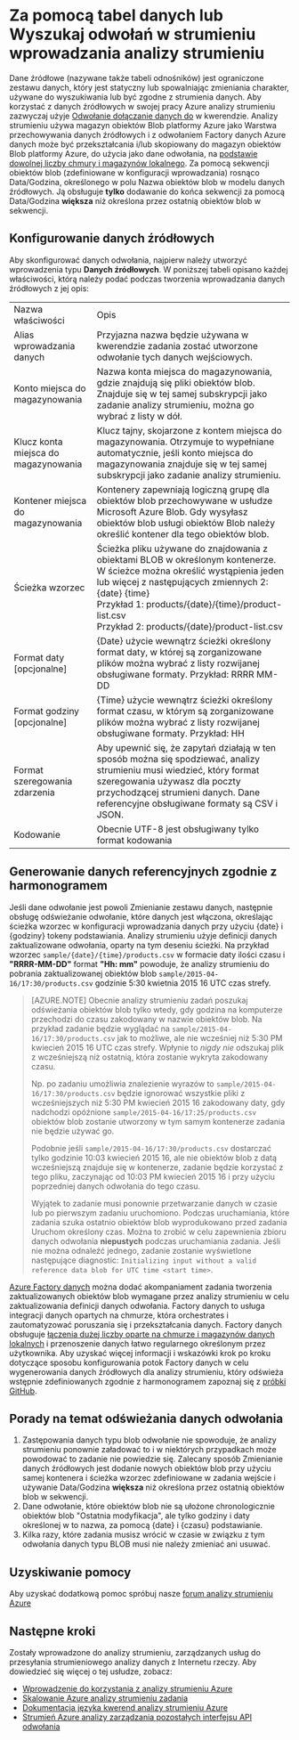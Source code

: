 <properties
    pageTitle="Za pomocą tabel danych i wyszukiwania odwołań do analizy strumieniu | Microsoft Azure"
    description="Używanie danych źródłowych w kwerendzie analizy strumieniu"
    keywords="tabeli odnośników, danych źródłowych"
    services="stream-analytics"
    documentationCenter=""
    authors="jeffstokes72"
    manager="jhubbard"
    editor="cgronlun"/>

<tags
    ms.service="stream-analytics"
    ms.devlang="na"
    ms.topic="article"
    ms.tgt_pltfrm="na"
    ms.workload="data-services"
    ms.date="09/26/2016"
    ms.author="jeffstok"/>

# <a name="using-reference-data-or-lookup-tables-in-a-stream-analytics-input-stream"></a>Za pomocą tabel danych lub Wyszukaj odwołań w strumieniu wprowadzania analizy strumieniu

Dane źródłowe (nazywane także tabeli odnośników) jest ograniczone zestawu danych, który jest statyczny lub spowalniając zmieniania charakter, używane do wyszukiwania lub być zgodne z strumienia danych. Aby korzystać z danych źródłowych w swojej pracy Azure analizy strumieniu zazwyczaj użyje [Odwołanie dołączanie danych do](https://msdn.microsoft.com/library/azure/dn949258.aspx) w kwerendzie. Analizy strumieniu używa magazyn obiektów Blob platformy Azure jako Warstwa przechowywania danych źródłowych i z odwołaniem Factory danych Azure danych może być przekształcania i/lub skopiowany do magazyn obiektów Blob platformy Azure, do użycia jako dane odwołania, na [podstawie dowolnej liczby chmury i magazynów lokalnego](../data-factory/data-factory-data-movement-activities.md). Za pomocą sekwencji obiektów blob (zdefiniowane w konfiguracji wprowadzania) rosnąco Data/Godzina, określonego w polu Nazwa obiektów blob w modelu danych źródłowych. Ją obsługuje **tylko** dodawanie do końca sekwencji za pomocą Data/Godzina **większa** niż określona przez ostatnią obiektów blob w sekwencji.

## <a name="configuring-reference-data"></a>Konfigurowanie danych źródłowych

Aby skonfigurować danych odwołania, najpierw należy utworzyć wprowadzenia typu **Danych źródłowych**. W poniższej tabeli opisano każdej właściwości, którą należy podać podczas tworzenia wprowadzania danych źródłowych z jej opis:

<table>
<tbody>
<tr>
<td>Nazwa właściwości</td>
<td>Opis</td>
</tr>
<tr>
<td>Alias wprowadzania danych</td>
<td>Przyjazna nazwa będzie używana w kwerendzie zadania zostać utworzone odwołanie tych danych wejściowych.</td>
</tr>
<tr>
<td>Konto miejsca do magazynowania</td>
<td>Nazwa konta miejsca do magazynowania, gdzie znajdują się pliki obiektów blob. Znajduje się w tej samej subskrypcji jako zadanie analizy strumieniu, można go wybrać z listy w dół.</td>
</tr>
<tr>
<td>Klucz konta miejsca do magazynowania</td>
<td>Klucz tajny, skojarzone z kontem miejsca do magazynowania. Otrzymuje to wypełniane automatycznie, jeśli konto miejsca do magazynowania znajduje się w tej samej subskrypcji jako zadanie analizy strumieniu.</td>
</tr>
<tr>
<td>Kontener miejsca do magazynowania</td>
<td>Kontenery zapewniają logiczną grupę dla obiektów blob przechowywane w usłudze Microsoft Azure Blob. Gdy wysyłasz obiektów blob usługi obiektów Blob należy określić kontener dla tego obiektów blob.</td>
</tr>
<tr>
<td>Ścieżka wzorzec</td>
<td>Ścieżka pliku używane do znajdowania z obiektami BLOB w określonym kontenerze. W ścieżce można określić wystąpienia jeden lub więcej z następujących zmiennych 2:<BR>{date} {time}<BR>Przykład 1: products/{date}/{time}/product-list.csv<BR>Przykład 2: products/{date}/product-list.csv
</tr>
<tr>
<td>Format daty [opcjonalne]</td>
<td>{Date} użycie wewnątrz ścieżki określony format daty, w której są zorganizowane plików można wybrać z listy rozwijanej obsługiwane formaty. Przykład: RRRR MM-DD</td>
</tr>
<tr>
<td>Format godziny [opcjonalne]</td>
<td>{Time} użycie wewnątrz ścieżki określony format czasu, w którym są zorganizowane plików można wybrać z listy rozwijanej obsługiwane formaty. Przykład: HH</td>
</tr>
<tr>
<td>Format szeregowania zdarzenia</td>
<td>Aby upewnić się, że zapytań działają w ten sposób można się spodziewać, analizy strumieniu musi wiedzieć, który format szeregowania używasz dla poczty przychodzącej strumieni danych. Dane referencyjne obsługiwane formaty są CSV i JSON.</td>
</tr>
<tr>
<td>Kodowanie</td>
<td>Obecnie UTF-8 jest obsługiwany tylko format kodowania</td>
</tr>
</tbody>
</table>

## <a name="generating-reference-data-on-a-schedule"></a>Generowanie danych referencyjnych zgodnie z harmonogramem

Jeśli dane odwołanie jest powoli Zmienianie zestawu danych, następnie obsługę odświeżanie odwołanie, które danych jest włączona, określając ścieżka wzorzec w konfiguracji wprowadzania danych przy użyciu {date} i {godziny} tokeny podstawiania. Analizy strumieniu użyje definicji danych zaktualizowane odwołania, oparty na tym deseniu ścieżki. Na przykład wzorzec `sample/{date}/{time}/products.csv` w formacie daty ilości czasu i **"RRRR-MM-DD"** format **"Hh: mm"** powoduje, że analizy strumieniu do pobrania zaktualizowanej obiektów blob `sample/2015-04-16/17:30/products.csv` godzinie 5:30 kwietnia 2015 16 UTC czas strefy.

> [AZURE.NOTE] Obecnie analizy strumieniu zadań poszukaj odświeżania obiektów blob tylko wtedy, gdy godzina na komputerze przechodzi do czasu zakodowany w nazwie obiektów blob. Na przykład zadanie będzie wyglądać na `sample/2015-04-16/17:30/products.csv` jak to możliwe, ale nie wcześniej niż 5:30 PM kwiecień 2015 16 UTC czas strefy. Wpłynie to *nigdy nie* odszukaj plik z wcześniejszą niż ostatnią, która zostanie wykryta zakodowany czasu.
> 
> Np. po zadaniu umożliwia znalezienie wyrazów to `sample/2015-04-16/17:30/products.csv` będzie ignorować wszystkie pliki z wcześniejszych niż 5:30 PM kwiecień 2015 16 zakodowany daty, gdy nadchodzi opóźnione `sample/2015-04-16/17:25/products.csv` obiektów blob zostanie utworzony w tym samym kontenerze zadania nie będzie używać go.
> 
> Podobnie jeśli `sample/2015-04-16/17:30/products.csv` dostarczać tylko godzinie 10:03 kwiecień 2015 16, ale nie obiektów blob z datą wcześniejszą znajduje się w kontenerze, zadanie będzie korzystać z tego pliku, zaczynając od 10:03 PM kwiecień 2015 16 i przy użyciu poprzedniej danych odwołania do tego czasu.
> 
> Wyjątek to zadanie musi ponownie przetwarzanie danych w czasie lub po pierwszym zadaniu uruchomiono. Podczas uruchamiania, które zadania szuka ostatnio obiektów blob wyprodukowano przed zadania Uruchom określony czas. Można to zrobić w celu zapewnienia zbioru danych odwołania **niepustych** podczas uruchamiania zadania. Jeśli nie można odnaleźć jednego, zadanie zostanie wyświetlone następujące diagnostic: `Initializing input without a valid reference data blob for UTC time <start time>`.


[Azure Factory danych](https://azure.microsoft.com/documentation/services/data-factory/) można dodać akompaniament zadania tworzenia zaktualizowanych obiektów blob wymagane przez analizy strumieniu w celu zaktualizowania definicji danych odwołania. Factory danych to usługa integracji danych opartych na chmurze, która orchestrates i zautomatyzować poruszania się i przekształcania danych. Factory danych obsługuje [łączenia dużej liczby oparte na chmurze i magazynów danych lokalnych](../data-factory/data-factory-data-movement-activities.md) i przenoszenie danych łatwo regularnego określonym przez użytkownika. Aby uzyskać więcej informacji i wskazówki krok po kroku dotyczące sposobu konfigurowania potok Factory danych w celu wygenerowania danych źródłowych dla analizy strumieniu, który odświeża wstępnie zdefiniowanych zgodnie z harmonogramem zapoznaj się z [próbki GitHub](https://github.com/Azure/Azure-DataFactory/tree/master/Samples/ReferenceDataRefreshForASAJobs).

## <a name="tips-on-refreshing-your-reference-data"></a>Porady na temat odświeżania danych odwołania ##

1. Zastępowania danych typu blob odwołanie nie spowoduje, że analizy strumieniu ponownie załadować to i w niektórych przypadkach może powodować to zadanie nie powiedzie się. Zalecany sposób Zmienianie danych źródłowych jest dodanie nowych obiektów blob przy użyciu samej kontenera i ścieżka wzorzec zdefiniowane w zadania wejście i używanie Data/Godzina **większa** niż określona przez ostatnią obiektów blob w sekwencji.
2.  Dane odwołanie, które obiektów blob nie są ułożone chronologicznie obiektów blob "Ostatnia modyfikacja", ale tylko godziny i daty określonej w to nazwa, za pomocą {date} i {czasu} podstawianie.
3.  Kilka razy, które zadania musisz wrócić w czasie w związku z tym odwołania danych typu BLOB musi nie należy zmieniać ani usuwać.

## <a name="get-help"></a>Uzyskiwanie pomocy
Aby uzyskać dodatkową pomoc spróbuj nasze [forum analizy strumieniu Azure](https://social.msdn.microsoft.com/Forums/en-US/home?forum=AzureStreamAnalytics)

## <a name="next-steps"></a>Następne kroki
Zostały wprowadzone do analizy strumieniu, zarządzanych usług do przesyłania strumieniowego analizy danych z Internetu rzeczy. Aby dowiedzieć się więcej o tej usłudze, zobacz:

- [Wprowadzenie do korzystania z analizy strumieniu Azure](stream-analytics-get-started.md)
- [Skalowanie Azure analizy strumieniu zadania](stream-analytics-scale-jobs.md)
- [Dokumentacja języka kwerend analizy strumieniu Azure](https://msdn.microsoft.com/library/azure/dn834998.aspx)
- [Strumień Azure analizy zarządzania pozostałych interfejsu API odwołania](https://msdn.microsoft.com/library/azure/dn835031.aspx)

<!--Link references-->
[stream.analytics.developer.guide]: ../stream-analytics-developer-guide.md
[stream.analytics.scale.jobs]: stream-analytics-scale-jobs.md
[stream.analytics.introduction]: stream-analytics-introduction.md
[stream.analytics.get.started]: stream-analytics-get-started.md
[stream.analytics.query.language.reference]: http://go.microsoft.com/fwlink/?LinkID=513299
[stream.analytics.rest.api.reference]: http://go.microsoft.com/fwlink/?LinkId=517301
